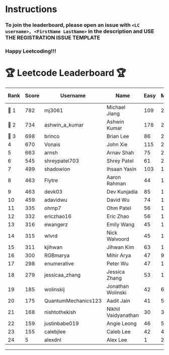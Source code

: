 # Instructions
### To join the leaderboard, please open an issue with `<LC username>, <FirstName LastName>` in the description and USE THE REGISTRATION ISSUE TEMPLATE
### Happy Leetcoding!!!


# 🏆 Leetcode Leaderboard 🏆

| Rank | Score | Username       | Name | Easy | Medium | Hard | Problems Solved |
|------|----------------|-----------------|-------------------|--------------|--------------|--------------|--------------|
| 🥇 1 | 782 | mj3061 | Michael Jiang | 109 | 272 | 43 | 424 |
| 🥈 2 | 734 | ashwin_a_kumar | Ashwin Kumar | 178 | 248 | 20 | 446 |
| 🥉 3 | 698 | brinco | Brian Lee | 86 | 255 | 34 | 375 |
| 4 | 670 | Vonais | John Xie | 115 | 228 | 33 | 376 |
| 5 | 663 | arnsh | Arnav Shah | 75 | 216 | 52 | 343 |
| 6 | 545 | shreypatel703 | Shrey Patel | 61 | 206 | 24 | 291 |
| 7 | 499 | shadowion | Ihsaan Yasin | 103 | 168 | 20 | 291 |
| 8 | 463 | Flytre | Aaron Rahman | 44 | 148 | 41 | 233 |
| 9 | 463 | devk03 | Dev Kunjadia | 85 | 174 | 10 | 269 |
| 10 | 459 | adavidwu | David Wu | 74 | 152 | 27 | 253 |
| 11 | 335 | ohmp7 | Ohm Patel | 56 | 123 | 11 | 190 |
| 12 | 332 | ericzhao16 | Eric Zhao | 56 | 123 | 10 | 189 |
| 13 | 316 | ewangerz | Emily Wang | 45 | 107 | 19 | 171 |
| 14 | 315 | wlvrd | Nick Walvoord | 45 | 123 | 8 | 176 |
| 15 | 311 | kjihwan | Jihwan Kim | 63 | 103 | 14 | 180 |
| 16 | 300 | RGBmarya | Mihir Arya | 47 | 98 | 19 | 164 |
| 17 | 298 | enumerative | Peter Wu | 47 | 106 | 13 | 166 |
| 18 | 279 | jessicaa_zhang | Jessica Zhang | 53 | 104 | 6 | 163 |
| 19 | 185 | wolinskij | Jonathan Wolinski | 42 | 67 | 3 | 112 |
| 20 | 175 | QuantumMechanics123 | Aadit Jain | 41 | 55 | 8 | 104 |
| 21 | 168 | nishtothekish | Nikhil Vaidyanathan | 30 | 36 | 22 | 88 |
| 22 | 159 | justinbabe019 | Angie Leong | 46 | 52 | 3 | 101 |
| 23 | 155 | calebjlee | Caleb Lee | 42 | 49 | 5 | 96 |
| 24 | 5 | alexdnl | Alex Lee | 1 | 2 | 0 | 3 |
---
